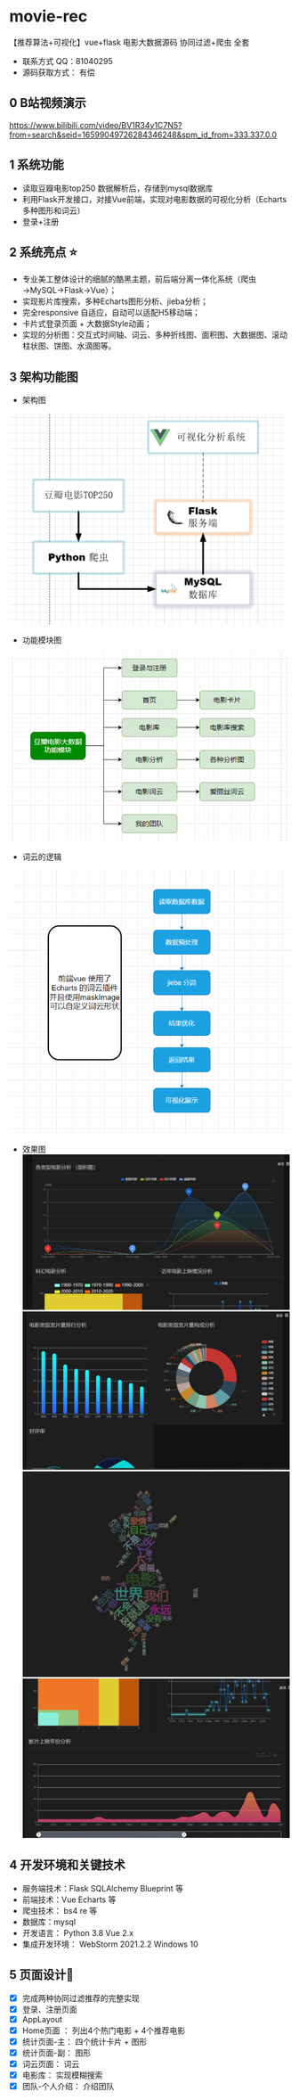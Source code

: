 # movie-rec
【推荐算法+可视化】vue+flask 电影大数据源码 协同过滤+爬虫 全套
+ 联系方式 QQ：81040295
+ 源码获取方式： 有偿

## 0 B站视频演示 
https://www.bilibili.com/video/BV1R34y1C7N5?from=search&seid=16599049726284346248&spm_id_from=333.337.0.0

## 1 系统功能

- 读取豆瓣电影top250 数据解析后，存储到mysql数据库
- 利用Flask开发接口，对接Vue前端，实现对电影数据的可视化分析（Echarts 多种图形和词云）
- 登录+注册 

## 2 系统亮点 ⭐

- 专业美工整体设计的细腻的酷黑主题，前后端分离一体化系统（爬虫→MySQL→Flask→Vue）；
- 实现影片库搜索，多种Echarts图形分析、jieba分析；
- 完全responsive 自适应，自动可以适配H5移动端；
- 卡片式登录页面 + 大数据Style动画； 
- 实现的分析图：交互式时间轴、词云、多种折线图、面积图、大数据图、滚动柱状图、饼图、水滴图等。

## 3 架构功能图

- 架构图

![](https://github.com/redcomet88/movie-rec/blob/main/1.png)

- 功能模块图

![](https://github.com/redcomet88/movie-rec/blob/main/2.png)

- 词云的逻辑

![](https://github.com/redcomet88/movie-rec/blob/main/3.png)

- 效果图
![](https://github.com/redcomet88/movie-rec/blob/main/QQ%E6%88%AA%E5%9B%BE20220304161324.jpg)
![](https://github.com/redcomet88/movie-rec/blob/main/QQ%E6%88%AA%E5%9B%BE20220304161333.jpg)
![](https://github.com/redcomet88/movie-rec/blob/main/QQ%E6%88%AA%E5%9B%BE20220304161342.jpg)
![](https://github.com/redcomet88/movie-rec/blob/main/QQ%E6%88%AA%E5%9B%BE20220304161351.jpg)

## 4 开发环境和关键技术

- 服务端技术：Flask  SQLAlchemy Blueprint  等
- 前端技术：Vue   Echarts 等
- 爬虫技术： bs4 re 等
- 数据库：mysql 
- 开发语言： Python 3.8  Vue 2.x
- 集成开发环境： WebStorm 2021.2.2  Windows 10

## 5 页面设计📄
- [x] 完成两种协同过滤推荐的完整实现
- [x] 登录、注册页面
- [x] AppLayout
- [x] Home页面 ：  列出4个热门电影 + 4个推荐电影
- [x] 统计页面-主： 四个统计卡片 + 图形
- [x] 统计页面-副： 图形
- [x] 词云页面：  词云
- [x] 电影库： 实现模糊搜索
- [x] 团队-个人介绍： 介绍团队
